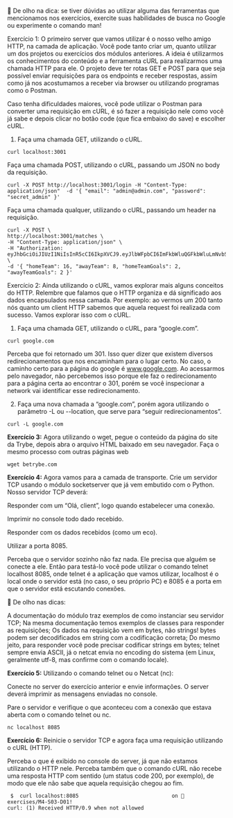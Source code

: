 👀 De olho na dica: se tiver dúvidas ao utilizar alguma das ferramentas que mencionamos nos exercícios, exercite suas habilidades de busca no Google ou experimente o comando man!

Exercício 1: O primeiro server que vamos utilizar é o nosso velho amigo HTTP, na camada de aplicação. Você pode tanto criar um, quanto utilizar um dos projetos ou exercícios dos módulos anteriores. A ideia é utilizarmos os conhecimentos do conteúdo e a ferramenta cURL para realizarmos uma chamada HTTP para ele. O projeto deve ter rotas GET e POST para que seja possível enviar requisições para os endpoints e receber respostas, assim como já nos acostumamos a receber via browser ou utilizando programas como o Postman.

Caso tenha dificuldades maiores, você pode utilizar o Postman para converter uma requisição em cURL, é só fazer a requisição nele como você já sabe e depois clicar no botão code (que fica embaixo do save) e escolher cURL.

1. Faça uma chamada GET, utilizando o cURL.
```
curl localhost:3001
```
Faça uma chamada POST, utilizando o cURL, passando um JSON no body da requisição.
```
curl -X POST http://localhost:3001/login -H "Content-Type: application/json"  -d '{ "email": "admin@admin.com", "password": "secret_admin" }'
```
Faça uma chamada qualquer, utilizando o cURL, passando um header na requisição.


```
curl -X POST \
http://localhost:3001/matches \
-H "Content-Type: application/json" \
-H "Authorization: eyJhbGciOiJIUzI1NiIsInR5cCI6IkpXVCJ9.eyJlbWFpbCI6ImFkbWluQGFkbWluLmNvbSIsInJvbGUiOiJhZG1pbiIsImlhdCI6MTY2Njc5MDE1OX0.NP18YIcrt4mc9jpEYmtHxT8jTvxtZs_pdVOHRBhS65k" \
-d '{ "homeTeam": 16, "awayTeam": 8, "homeTeamGoals": 2, "awayTeamGoals": 2 }'
```

Exercício 2: Ainda utilizando o cURL, vamos explorar mais alguns conceitos do HTTP. Relembre que falamos que o HTTP organiza e dá significado aos dados encapsulados nessa camada. Por exemplo: ao vermos um 200 tanto nós quanto um client HTTP sabemos que aquela request foi realizada com sucesso. Vamos explorar isso com o cURL.

1. Faça uma chamada GET, utilizando o cURL, para “google.com”.
```
curl google.com
```
Perceba que foi retornado um 301. Isso quer dizer que existem diversos redirecionamentos que nos encaminham para o lugar certo. No caso, o caminho certo para a página do google é www.google.com. Ao acessarmos pelo navegador, não percebemos isso porque ele faz o redirecionamento para a página certa ao encontrar o 301, porém se você inspecionar a network vai identificar esse redirecionamento.

2. Faça uma nova chamada a “google.com”, porém agora utilizando o parâmetro -L ou --location, que serve para “seguir redirecionamentos”.
```
curl -L google.com
```

**Exercício 3:** Agora utilizando o wget, pegue o conteúdo da página do site da Trybe, depois abra o arquivo HTML baixado em seu navegador. Faça o mesmo processo com outras páginas web
```
wget betrybe.com
```

**Exercício 4:** Agora vamos para a camada de transporte. Crie um servidor TCP usando o módulo socketserver que já vem embutido com o Python. Nosso servidor TCP deverá:

Responder com um “Olá, client”, logo quando estabelecer uma conexão.

Imprimir no console todo dado recebido.

Responder com os dados recebidos (como um eco).

Utilizar a porta 8085.

Perceba que o servidor sozinho não faz nada. Ele precisa que alguém se conecte a ele. Então para testá-lo você pode utilizar o comando telnet localhost 8085, onde telnet é a aplicação que vamos utilizar, localhost é o local onde o servidor está (no caso, o seu próprio PC) e 8085 é a porta em que o servidor está escutando conexões.

👀 De olho nas dicas:

A documentação do módulo traz exemplos de como instanciar seu servidor TCP;
Na mesma documentação temos exemplos de classes para responder as requisições;
Os dados na requisição vem em bytes, não strings! bytes podem ser decodificados em string com a codificação correta;
Do mesmo jeito, para responder você pode precisar codificar strings em bytes;
telnet sempre envia ASCII, já o netcat envia no encoding do sistema (em Linux, geralmente utf-8, mas confirme com o comando locale).

**Exercício 5:** Utilizando o comando telnet ou o Netcat (nc):

Conecte no server do exercício anterior e envie informações. O server deverá imprimir as mensagens enviadas no console.

Pare o servidor e verifique o que aconteceu com a conexão que estava aberta com o comando telnet ou nc.
```
nc localhost 8085
```

**Exercício 6:** Reinicie o servidor TCP e agora faça uma requisição utilizando o cURL (HTTP).

Perceba o que é exibido no console do server, já que não estamos utilizando o HTTP nele. Perceba também que o comando cURL não recebe uma resposta HTTP com sentido (um status code 200, por exemplo), de modo que ele não sabe que aquela requisição chegou ao fim.
```
 $  curl localhost:8085                              on  exercises/M4-S03-D01!
curl: (1) Received HTTP/0.9 when not allowed
```

